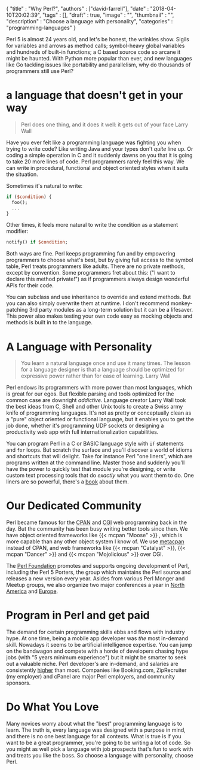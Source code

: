 
  {
    "title"       : "Why Perl?",
    "authors"     : ["david-farrell"],
    "date"        : "2018-04-10T20:02:39",
    "tags"        : [],
    "draft"       : true,
    "image"       : "",
    "thumbnail"   : "",
    "description" : "Choose a language with personality",
    "categories"  : "programming-languages"
  }

Perl 5 is almost 24 years old, and let's be honest, the wrinkles show. Sigils for variables and arrows as method calls; symbol-heavy global variables and hundreds of built-in functions; a C based source code so arcane it might be haunted. With Python more popular than ever, and new languages like Go tackling issues like portability and parallelism, why do thousands of programmers still use Perl?


# a language that doesn't get in your way

> Perl does one thing, and it does it well: it gets out of your face
> Larry Wall
>

Have you ever felt like a programming language was fighting you when trying to write code? Like writing Java and your types don't *quite* line up. Or coding a simple operation in C and it suddenly dawns on you that it is going to take 20 more lines of code. Perl programmers rarely feel this way. We can write in procedural, functional and object oriented styles when it suits the situation.

Sometimes it's natural to write:

```Perl
if ($condition) {
  foo();
  ...
}
```

Other times, it feels more natural to write the condition as a statement modifier:

```Perl
notify() if $condition;
```

Both ways are fine. Perl keeps programming fun and by empowering programmers to choose what's best, but by giving full access to the symbol table, Perl treats programmers like adults. There are no private methods, except by convention. Some programmers fret about this: ("I want to declare this method private!") as if programmers always design wonderful APIs for their code.

You can subclass and use inheritance to override and extend methods. But you can also simply overwrite them at runtime. I don't recommend monkey-patching 3rd party modules as a long-term solution but it can be a lifesaver. This power also makes testing your own code easy as mocking objects and methods is built in to the language.


# A Language with Personality

> You learn a natural language once and use it many times. The lesson for a language designer is that a language should be optimized for expressive power rather than for ease of learning.
> Larry Wall
>

Perl endows its programmers with more power than most languages, which is great for our egos. But flexible parsing and tools optimized for the common case are downright *addictive*. Language creator Larry Wall took the best ideas from C, Shell and other Unix tools to create a Swiss army knife of programming languages. It's not as pretty or conceptually clean as a "pure" object oriented or functional language, but it enables you to get the job done, whether it's programming UDP sockets or designing a productivity web app with full internationalization capabilities.

You can program Perl in a C or BASIC language style with `if` statements and `for` loops. But scratch the surface and you'll discover a world of idioms and shortcuts that will delight. Take for instance Perl "one liners", which are programs written at the command line. Master those and suddenly you'll have the power to quickly test that module you're designing, or write custom text processing tools that do *exactly* what you want them to do. One liners are so powerful, there's a [book](https://www.amazon.com/Perl-One-Liners-Programs-That-Things-ebook/dp/B00GS9BZLU) about them.


# Our Dedicated Community

Perl became famous for the [CPAN](http://search.cpan.org/) and [CGI](https://metacpan.org/pod/CGI) web programming back in the day. But the community has been busy writing better tools since then. We have object oriented frameworks like {{< mcpan "Moose" >}} , which is more capable than any other object system I know of. We use [metacpan](https://metacpan.org/) instead of CPAN, and web frameworks like {{< mcpan "Catalyst" >}}, {{< mcpan "Dancer" >}} and {{< mcpan "Mojolicious" >}} over CGI.

The [Perl Foundation](http://www.perlfoundation.org/) promotes and supports ongoing development of Perl, including the Perl 5 Porters, the group which maintains the Perl source and releases a new version every year. Asides from various Perl Monger and Meetup groups, we also organize two major conferences a year in [North America](https://perlconference.us/tpc-2018-slc/) and [Europe](http://act.perlconference.org/tpc-2018-glasgow/).


# Program in Perl and get paid

The demand for certain programming skills ebbs and flows with industry hype. At one time, being a mobile app developer was *the* most in-demand skill. Nowadays it seems to be artificial intelligence expertise. You can jump on the bandwagon and compete with a horde of developers chasing hype jobs (with "5 years minimum experience") but it might be smarter to seek out a valuable niche. Perl developer's are in-demand, and salaries are consistently [higher](https://insights.stackoverflow.com/survey/2017#technology-top-paying-technologies-by-region) than most. Companies like Booking.com, ZipRecruiter (my employer) and cPanel are major Perl employers, and community sponsors.


# Do What You Love

Many novices worry about what the "best" programming language is to learn. The truth is, every language was designed with a purpose in mind, and there is no one best language for all contexts. What is true is if you want to be a great programmer, you're going to be writing a lot of code. So you might as well pick a language with job prospects that's fun to work with and treats you like the boss. So choose a language with personality, choose Perl.

